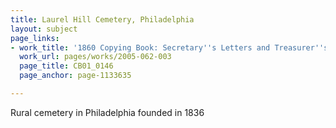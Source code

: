 ```yaml
---
title: Laurel Hill Cemetery, Philadelphia
layout: subject
page_links:
- work_title: '1860 Copying Book: Secretary''s Letters and Treasurer''s Letters, 2005.062.003  '
  work_url: pages/works/2005-062-003
  page_title: CB01_0146
  page_anchor: page-1133635

---
```

<p>Rural cemetery in Philadelphia founded in 1836</p>